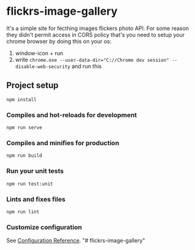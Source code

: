 # flickrs-image-gallery
It's a simple site for fecthing images flickers photo API. For some reason they didn't permit access in CORS policy that's you need to setup your chrome browser by doing this on your os:
1. window-icon + run
2. write ```chrome.exe --user-data-dir="C://Chrome dev session" --disable-web-security``` and run this


## Project setup
```
npm install
```

### Compiles and hot-reloads for development
```
npm run serve
```

### Compiles and minifies for production
```
npm run build
```

### Run your unit tests
```
npm run test:unit
```

### Lints and fixes files
```
npm run lint
```

### Customize configuration
See [Configuration Reference](https://cli.vuejs.org/config/).
"# flickrs-image-gallery" 
